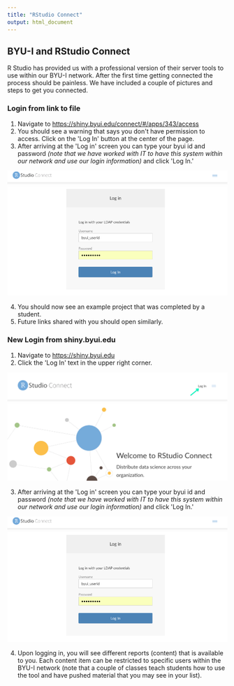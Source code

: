 ```yaml
---
title: "RStudio Connect"
output: html_document
---
```




## BYU-I and RStudio Connect

R Studio has provided us with a professional version of their server tools to use within our BYU-I network.  After the first time getting connected the process should be painless.  We have included a couple of pictures and steps to get you connected.

### Login from link to file

1. Navigate to <https://shiny.byui.edu/connect/#/apps/343/access>
2. You should see a warning that says you don't have permission to access.  Click on the 'Log In' button at the center of the page.
3. After arriving at the 'Log in' screen you can type your byui id and password *(note that we have worked with IT to have this system within our network and use our login information)* and click 'Log In.'

![](images/rstudioconnect_2.png) 

4. You should now see an example project that was completed by a student.
5. Future links shared with you should open similarly.

### New Login from shiny.byui.edu

1. Navigate to <https://shiny.byui.edu>
2. Click the 'Log In' text in the upper right corner.


![](images/rstudioconnect_1.png)
   
   
   
3. After arriving at the 'Log in' screen you can type your byui id and password *(note that we have worked with IT to have this system within our network and use our login information)* and click 'Log In.'

![](images/rstudioconnect_2.png)

4. Upon logging in, you will see different reports (content) that is available to you.  Each content item can be restricted to specific users within the BYU-I network (note that a couple of classes teach students how to use the tool and have pushed material that you may see in your list).
